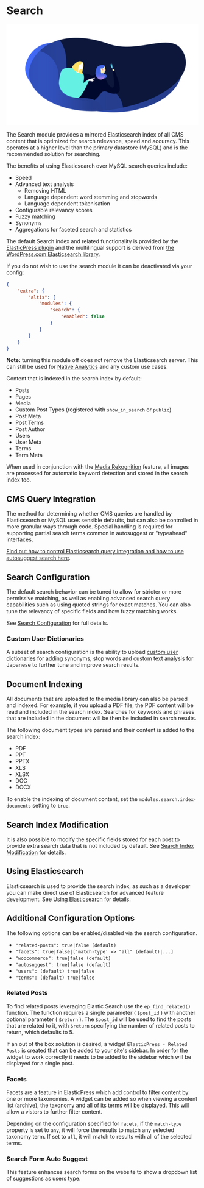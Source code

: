 # Search

![](./assets/banner-search.png)

The Search module provides a mirrored Elasticsearch index of all CMS content that is optimized for search relevance, speed and accuracy. This operates at a higher level than the primary datastore (MySQL) and is the recommended solution for searching.

The benefits of using Elasticsearch over MySQL search queries include:

- Speed
- Advanced text analysis
  - Removing HTML
  - Language dependent word stemming and stopwords
  - Language dependent tokenisation
- Configurable relevancy scores
- Fuzzy matching
- Synonyms
- Aggregations for faceted search and statistics

The default Search index and related functionality is provided by the [ElasticPress plugin](https://github.com/10up/ElasticPress) and the multilingual support is derived from [the WordPress.com Elasticsearch library](https://github.com/Automattic/wpes-lib).

If you do not wish to use the search module it can be deactivated via your config:

```json
{
	"extra": {
		"altis": {
			"modules": {
				"search": {
					"enabled": false
				}
			}
		}
	}
}
```

**Note:** turning this module off does not remove the Elasticsearch server. This can still be used for [Native Analytics](docs://analytics/native/README.md) and any custom use cases.

Content that is indexed in the search index by default:

- Posts
- Pages
- Media
- Custom Post Types (registered with `show_in_search` or `public`)
- Post Meta
- Post Terms
- Post Author
- Users
- User Meta
- Terms
- Term Meta

When used in conjunction with the [Media Rekognition](docs://media/image-recognition.md) feature, all images are processed for automatic keyword detection and stored in the search index too.

## CMS Query Integration
The method for determining whether CMS queries are handled by Elasticsearch or MySQL uses sensible defaults, but can also be controlled in more granular ways through code. Special handling is required for supporting partial search terms common in autosuggest or "typeahead" interfaces.

[Find out how to control Elasticsearch query integration and how to use autosuggest search here](./cms-query-integration.md).

## Search Configuration
The default search behavior can be tuned to allow for stricter or more permissive matching, as well as enabling advanced search query capabilities such as using quoted strings for exact matches. You can also tune the relevancy of specific fields and how fuzzy matching works.

See [Search Configuration](./search-configuration/README.md) for full details.

### Custom User Dictionaries
A subset of search configuration is the ability to upload [custom user dictionaries](./search-configuration/custom-dictionaries.md) for adding synonyms, stop words and custom text analysis for Japanese to further tune and improve search results.

## Document Indexing
All documents that are uploaded to the media library can also be parsed and indexed. For example, if you upload a PDF file, the PDF content will be read and included in the search index. Searches for keywords and phrases that are included in the document will be then be included in search results.

The following document types are parsed and their content is added to the search index:

- PDF
- PPT
- PPTX
- XLS
- XLSX
- DOC
- DOCX

To enable the indexing of document content, set the `modules.search.index-documents` setting to `true`.

## Search Index Modification
It is also possible to modify the specific fields stored for each post to provide extra search data that is not included by default. See [Search Index Modification](posts-index-modification.md) for details.

## Using Elasticsearch
Elasticsearch is used to provide the search index, as such as a developer you can make direct use of Elasticsearch for advanced feature development. See [Using Elasticsearch](using-elasticsearch.md) for details.

## Additional Configuration Options
The following options can be enabled/disabled via the search configuration.

- `"related-posts": true|false (default)`
- `"facets": true|false|['match-type' => "all" (default)|...]`
- `"woocommerce": true|false (default)`
- `"autosuggest": true|false (default)`
- `"users": (default) true|false`
- `"terms": (default) true|false`

### Related Posts
To find related posts leveraging Elastic Search use the `ep_find_related()` function. The function requires a single parameter ( `$post_id` ) with another optional parameter ( `$return` ). The `$post_id` will be used to find the posts that are related to it, with `$return` specifying the number of related posts to return, which defaults to 5.

If an out of the box solution is desired, a widget `ElasticPress - Related Posts` is created that can be added to your site's sidebar. In order for the widget to work correctly it needs to be added to the sidebar which will be displayed for a single post.

### Facets
Facets are a feature in ElasticPress which add control to filter content by one or more taxonomies. A widget can be added so when viewing a content list (archive), the taxonomy and all of its terms will be displayed. This will allow a vistors to further filter content.

Depending on the configuration specified for `facets`, if the `match-type` property is set to `any`, it will force the results to match any selected taxonomy term. If set to `all`, it will match to results with all of the selected terms.

### Search Form Auto Suggest
This feature enhances search forms on the website to show a dropdown list of suggestions as users type.
